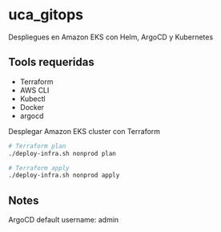 # uca_gitops
Despliegues en Amazon EKS con Helm, ArgoCD y Kubernetes

## Tools requeridas
* Terraform
* AWS CLI
* Kubectl
* Docker
* argocd

Desplegar Amazon EKS cluster con Terraform
```bash
# Terraform plan
./deploy-infra.sh nonprod plan

# Terraform apply
./deploy-infra.sh nonprod apply
```


## Notes
ArgoCD default username: admin
